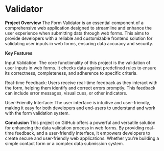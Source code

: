# Validator
<b>Project Overview</b>
The Form Validator is an essential component of a comprehensive web application designed to streamline and enhance the user experience when submitting data through web forms. This aims to provide developers with a reliable and customizable frontend solution for validating user inputs in web forms, ensuring data accuracy and security.

<b>Key Features</b>

Input Validation: The core functionality of this project is the validation of user inputs in web forms. It checks data against predefined rules to ensure its correctness, completeness, and adherence to specific criteria.

Real-time Feedback: Users receive real-time feedback as they interact with the form, helping them identify and correct errors promptly. This feedback can include error messages, visual cues, or other indicators.

User-Friendly Interface: The user interface is intuitive and user-friendly, making it easy for both developers and end-users to understand and work with the form validation system.

<b>Conclusion</b>
This project on GitHub offers a powerful and versatile solution for enhancing the data validation process in web forms. By providing real-time feedback, and a user-friendly interface, it empowers developers to create secure and user-friendly web applications. Whether you're building a simple contact form or a complex data submission system.
